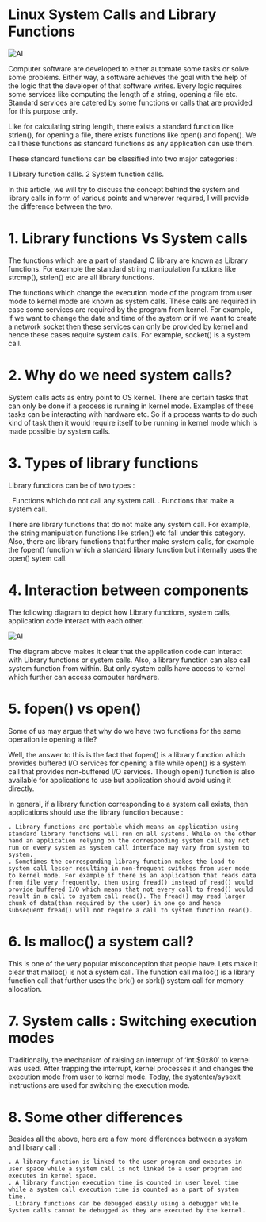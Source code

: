 # Linux System Calls and Library Functions
![AI](https://github.com/nu11secur1ty/Linux-System-Calls-and-Library-Functions/blob/master/photo/System-Call-and-Library-Function.png)

Computer software are developed to either automate some tasks or solve some problems. Either way, a software achieves the goal with the help of the logic that the developer of that software writes. Every logic requires some services like computing the length of a string, opening a file etc. Standard services are catered by some functions or calls that are provided for this purpose only.

Like for calculating string length, there exists a standard function like strlen(), for opening a file, there exists functions like open() and fopen(). We call these functions as standard functions as any application can use them.

These standard functions can be classified into two major categories :


  1    Library function calls.
  2    System function calls.


In this article, we will try to discuss the concept behind the system and library calls in form of various points and wherever required, I will provide the difference between the two.

# 1. Library functions Vs System calls

The functions which are a part of standard C library are known as Library functions. For example the standard string manipulation functions like strcmp(), strlen() etc are all library functions.

The functions which change the execution mode of the program from user mode to kernel mode are known as system calls. These calls are required in case some services are required by the program from kernel. For example, if we want to change the date and time of the system or if we want to create a network socket then these services can only be provided by kernel and hence these cases require system calls. For example, socket() is a system call.

# 2. Why do we need system calls?

System calls acts as entry point to OS kernel. There are certain tasks that can only be done if a process is running in kernel mode. Examples of these tasks can be interacting with hardware etc. So if a process wants to do such kind of task then it would require itself to be running in kernel mode which is made possible by system calls.


# 3. Types of library functions

Library functions can be of two types :

   . Functions which do not call any system call.
   . Functions that make a system call.

There are library functions that do not make any system call. For example, the string manipulation functions like strlen() etc fall under this category. Also, there are library functions that further make system calls, for example the fopen() function which a standard library function but internally uses the open() sytem call.



# 4. Interaction between components

The following diagram to depict how Library functions, system calls, application code interact with each other.

![AI](https://github.com/nu11secur1ty/Linux-System-Calls-and-Library-Functions/blob/master/photo/system-library-call.png)


The diagram above makes it clear that the application code can interact with Library functions or system calls. Also, a library function can also call system function from within. But only system calls have access to kernel which further can access computer hardware.


# 5. fopen() vs open()

Some of us may argue that why do we have two functions for the same operation ie opening a file?

Well, the answer to this is the fact that fopen() is a library function which provides buffered I/O services for opening a file while open() is a system call that provides non-buffered I/O services. Though open() function is also available for applications to use but application should avoid using it directly.

In general, if a library function corresponding to a system call exists, then applications should use the library function because :

    . Library functions are portable which means an application using standard library functions will run on all systems. While on the other hand an application relying on the corresponding system call may not run on every system as system call interface may vary from system to system.
    . Sometimes the corresponding library function makes the load to system call lesser resulting in non-frequent switches from user mode to kernel mode. For example if there is an application that reads data from file very frequently, then using fread() instead of read() would provide buffered I/O which means that not every call to fread() would result in a call to system call read(). The fread() may read larger chunk of data(than required by the user) in one go and hence subsequent fread() will not require a call to system function read().


# 6. Is malloc() a system call?

This is one of the very popular misconception that people have. Lets make it clear that malloc() is not a system call. The function call malloc() is a library function call that further uses the brk() or sbrk() system call for memory allocation.


# 7. System calls : Switching execution modes

Traditionally, the mechanism of raising an interrupt of ‘int $0x80’ to kernel was used. After trapping the interrupt, kernel processes it and changes the execution mode from user to kernel mode. Today, the systenter/sysexit instructions are used for switching the execution mode.


# 8. Some other differences

Besides all the above, here are a few more differences between a system and library call :

    . A library function is linked to the user program and executes in user space while a system call is not linked to a user program and executes in kernel space.
    . A library function execution time is counted in user level time while a system call execution time is counted as a part of system time.
    . Library functions can be debugged easily using a debugger while System calls cannot be debugged as they are executed by the kernel.




